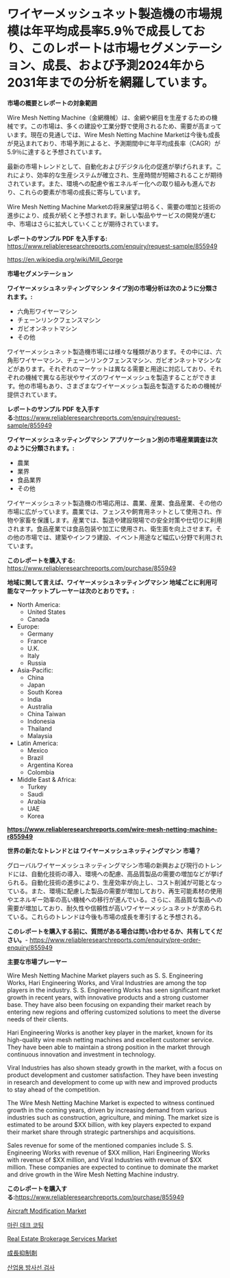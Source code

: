 <p><h1>ワイヤーメッシュネット製造機の市場規模は年平均成長率5.9％で成長しており、このレポートは市場セグメンテーション、成長、および予測2024年から2031年までの分析を網羅しています。</h1></p><p><strong>市場の概要とレポートの対象範囲</strong></p>
<p><p>Wire Mesh Netting Machine（金網機械）は、金網や網目を生産するための機械です。この市場は、多くの建設や工業分野で使用されるため、需要が高まっています。現在の見通しでは、Wire Mesh Netting Machine Marketは今後も成長が見込まれており、市場予測によると、予測期間中に年平均成長率（CAGR）が5.9％に達すると予想されています。</p><p>最新の市場トレンドとして、自動化およびデジタル化の促進が挙げられます。これにより、効率的な生産システムが確立され、生産時間が短縮されることが期待されています。また、環境への配慮や省エネルギー化への取り組みも進んでおり、これらの要素が市場の成長に寄与しています。</p><p>Wire Mesh Netting Machine Marketの将来展望は明るく、需要の増加と技術の進歩により、成長が続くと予想されます。新しい製品やサービスの開発が進む中、市場はさらに拡大していくことが期待されています。</p></p>
<p><strong>レポートのサンプル PDF を入手する:</strong> <a href="https://www.reliableresearchreports.com/enquiry/request-sample/855949">https://www.reliableresearchreports.com/enquiry/request-sample/855949</a></p>
<p><a href="https://en.wikipedia.org/wiki/Mill_George">https://en.wikipedia.org/wiki/Mill_George</a></p>
<p><strong>市場セグメンテーション</strong></p>
<p><strong>ワイヤーメッシュネッティングマシン タイプ別の市場分析は次のように分類されます。:</strong></p>
<p><ul><li>六角形ワイヤーマシン</li><li>チェーンリンクフェンスマシン</li><li>ガビオンネットマシン</li><li>その他</li></ul></p>
<p><p>ワイヤーメッシュネット製造機市場には様々な種類があります。その中には、六角形ワイヤーマシン、チェーンリンクフェンスマシン、ガビオンネットマシンなどがあります。それぞれのマーケットは異なる需要と用途に対応しており、それぞれの機械で異なる形状やサイズのワイヤーメッシュを製造することができます。他の市場もあり、さまざまなワイヤーメッシュ製品を製造するための機械が提供されています。</p></p>
<p><strong>レポートのサンプル PDF を入手する:</strong><a href="https://www.reliableresearchreports.com/enquiry/request-sample/855949">https://www.reliableresearchreports.com/enquiry/request-sample/855949</a></p>
<p><strong> ワイヤーメッシュネッティングマシン アプリケーション別の市場産業調査は次のように分類されます。:</strong></p>
<p><ul><li>農業</li><li>業界</li><li>食品業界</li><li>その他</li></ul></p>
<p><p>ワイヤーメッシュネット製造機の市場応用は、農業、産業、食品産業、その他の市場に広がっています。農業では、フェンスや飼育用ネットとして使用され、作物や家畜を保護します。産業では、製造や建設現場での安全対策や仕切りに利用されます。食品産業では食品包装や加工に使用され、衛生面を向上させます。その他の市場では、建築やインフラ建設、イベント用途など幅広い分野で利用されています。</p></p>
<p><strong>このレポートを購入する:</strong> <a href="https://www.reliableresearchreports.com/purchase/855949">https://www.reliableresearchreports.com/purchase/855949</a></p>
<p><strong>地域に関して言えば、ワイヤーメッシュネッティングマシン 地域ごとに利用可能なマーケットプレーヤーは次のとおりです。:</strong></p>
<p><ul>
    <li>
        North America:
        <ul>
            <li>United States</li>
            <li>Canada</li>
        </ul>
    </li>
    <li>
        Europe:
        <ul>
            <li>Germany</li>
            <li>France</li>
            <li>U.K.</li>
            <li>Italy</li>
            <li>Russia</li>
        </ul>
    </li>
    <li>
        Asia-Pacific:
        <ul>
            <li>China</li>
            <li>Japan</li>
            <li>South Korea</li>
            <li>India</li>
            <li>Australia</li>
            <li>China Taiwan</li>
            <li>Indonesia</li>
            <li>Thailand</li>
            <li>Malaysia</li>
        </ul>
    </li>
    <li>
        Latin America:
        <ul>
            <li>Mexico</li>
            <li>Brazil</li>
            <li>Argentina Korea</li>
            <li>Colombia</li>
        </ul>
    </li>
    <li>
        Middle East & Africa:
        <ul>
            <li>Turkey</li>
            <li>Saudi</li>
            <li>Arabia</li>
            <li>UAE</li>
            <li>Korea</li>
        </ul>
    </li>
    </ul></p>
<p><strong><a href="https://www.reliableresearchreports.com/wire-mesh-netting-machine-r855949">https://www.reliableresearchreports.com/wire-mesh-netting-machine-r855949</a></strong></p>
<p><strong>世界の新たなトレンドとは ワイヤーメッシュネッティングマシン 市場？</strong></p>
<p><p>グローバルワイヤーメッシュネッティングマシン市場の新興および現行のトレンドには、自動化技術の導入、環境への配慮、高品質製品の需要の増加などが挙げられる。自動化技術の進歩により、生産効率が向上し、コスト削減が可能となっている。また、環境に配慮した製品の需要が増加しており、再生可能素材の使用やエネルギー効率の高い機械への移行が進んでいる。さらに、高品質な製品への需要が増加しており、耐久性や信頼性が高いワイヤーメッシュネットが求められている。これらのトレンドは今後も市場の成長を牽引すると予想される。</p></p>
<p><strong>このレポートを購入する前に、質問がある場合は問い合わせるか、共有してください。</strong>- <a href="https://www.reliableresearchreports.com/enquiry/pre-order-enquiry/855949">https://www.reliableresearchreports.com/enquiry/pre-order-enquiry/855949</a></p>
<p><strong>主要な市場プレーヤー</strong></p>
<p><p>Wire Mesh Netting Machine Market players such as S. S. Engineering Works, Hari Engineering Works, and Viral Industries are among the top players in the industry. S. S. Engineering Works has seen significant market growth in recent years, with innovative products and a strong customer base. They have also been focusing on expanding their market reach by entering new regions and offering customized solutions to meet the diverse needs of their clients.</p><p>Hari Engineering Works is another key player in the market, known for its high-quality wire mesh netting machines and excellent customer service. They have been able to maintain a strong position in the market through continuous innovation and investment in technology.</p><p>Viral Industries has also shown steady growth in the market, with a focus on product development and customer satisfaction. They have been investing in research and development to come up with new and improved products to stay ahead of the competition.</p><p>The Wire Mesh Netting Machine Market is expected to witness continued growth in the coming years, driven by increasing demand from various industries such as construction, agriculture, and mining. The market size is estimated to be around $XX billion, with key players expected to expand their market share through strategic partnerships and acquisitions.</p><p>Sales revenue for some of the mentioned companies include S. S. Engineering Works with revenue of $XX million, Hari Engineering Works with revenue of $XX million, and Viral Industries with revenue of $XX million. These companies are expected to continue to dominate the market and drive growth in the Wire Mesh Netting Machine industry.</p></p>
<p><strong>このレポートを購入する:</strong><a href="https://www.reliableresearchreports.com/purchase/855949">https://www.reliableresearchreports.com/purchase/855949</a></p>
<p><p><a href="https://github.com/qndifksd5/Market-Research-Report-List-1/blob/main/aircraft-modification-market.md">Aircraft Modification Market</a></p><p><a href="https://github.com/shampaakter36/Market-Research-Report-List-2/blob/main/264389158033.md">마린 데크 코팅</a></p><p><a href="https://github.com/JameTravis/Market-Research-Report-List-6/blob/main/real-estate-brokerage-services-market.md">Real Estate Brokerage Services Market</a></p><p><a href="https://github.com/schmahlson/Market-Research-Report-List-3/blob/main/574028745793.md">成長抑制剤</a></p><p><a href="https://github.com/Nicolasrown5/Market-Research-Report-List-2/blob/main/906959558030.md">산업용 방사선 검사</a></p></p>